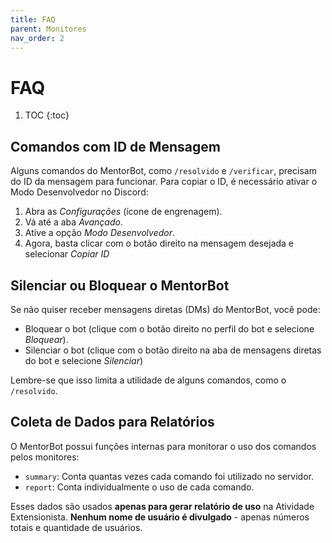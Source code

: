 ```yaml
---
title: FAQ
parent: Monitores
nav_order: 2
---
```


# FAQ

1. TOC
{:toc}

## Comandos com ID de Mensagem

Alguns comandos do MentorBot, como `/resolvido` e `/verificar`, precisam do ID da mensagem para funcionar.
Para copiar o ID, é necessário ativar o Modo Desenvolvedor no Discord:
  1. Abra as _Configurações_ (ícone de engrenagem).
  2. Vá até a aba _Avançado_.
  3. Ative a opção _Modo Desenvolvedor_.
  4. Agora, basta clicar com o botão direito na mensagem desejada e selecionar _Copiar ID_

## Silenciar ou Bloquear o MentorBot

Se não quiser receber mensagens diretas (DMs) do MentorBot, você pode:

- Bloquear o bot (clique com o botão direito no perfil do bot e selecione _Bloquear_).
- Silenciar o bot (clique com o botão direito na aba de mensagens diretas do bot e selecione _Silenciar_)

Lembre-se que isso limita a utilidade de alguns comandos, como o `/resolvido`.

## Coleta de Dados para Relatórios

O MentorBot possui funções internas para monitorar o uso dos comandos pelos monitores:

- `summary`: Conta quantas vezes cada comando foi utilizado no servidor.
- `report`: Conta individualmente o uso de cada comando.

Esses dados são usados **apenas para gerar relatório de uso** na Atividade Extensionista.
**Nenhum nome de usuário é divulgado** - apenas números totais e quantidade de usuários.
